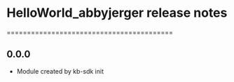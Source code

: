 # HelloWorld_abbyjerger release notes
=========================================

0.0.0
-----
* Module created by kb-sdk init
